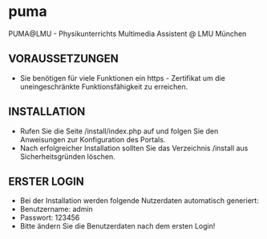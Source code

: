 # puma
PUMA@LMU - Physikunterrichts Multimedia Assistent @ LMU München

## VORAUSSETZUNGEN

* Sie benötigen für viele Funktionen ein https - Zertifikat um die uneingeschränkte Funktionsfähigkeit zu erreichen.

## INSTALLATION

* Rufen Sie die Seite /install/index.php auf und folgen Sie den Anweisungen zur Konfiguration des Portals.
* Nach erfolgreicher Installation sollten Sie das Verzeichnis /install aus Sicherheitsgründen löschen.

## ERSTER LOGIN
* Bei der Installation werden folgende Nutzerdaten automatisch generiert:
* Benutzername: admin
* Passwort: 123456
* Bitte ändern Sie die Benutzerdaten nach dem ersten Login!